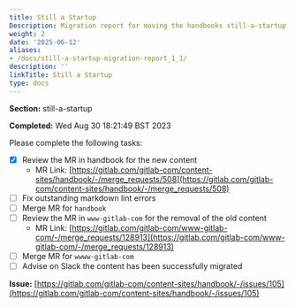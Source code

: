 ```yaml
---
title: Still a Startup
Description: Migration report for moving the handbooks still-a-startup section
weight: 2
date: '2025-06-12'
aliases:
- /docs/still-a-startup-migration-report_1_1/
description: ''
linkTitle: Still a Startup
type: docs
---
```


**Section:** still-a-startup

**Completed:** Wed Aug 30 18:21:49 BST 2023

Please complete the following tasks:

- [x] Review the MR in handbook for the new content
  - MR Link: [https://gitlab.com/gitlab-com/content-sites/handbook/-/merge_requests/508](https://gitlab.com/gitlab-com/content-sites/handbook/-/merge_requests/508)
- [ ] Fix outstanding markdown lint errors
- [ ] Merge MR for `handbook`
- [ ] Review the MR in `www-gitlab-com` for the removal of the old content
  - MR Link: [https://gitlab.com/gitlab-com/www-gitlab-com/-/merge_requests/128913](https://gitlab.com/gitlab-com/www-gitlab-com/-/merge_requests/128913)
- [ ] Merge MR for `wwww-gitlab-com`
- [ ] Advise on Slack the content has been successfully migrated

**Issue:** [https://gitlab.com/gitlab-com/content-sites/handbook/-/issues/105](https://gitlab.com/gitlab-com/content-sites/handbook/-/issues/105)
